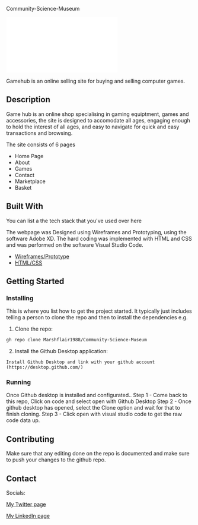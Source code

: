 Community-Science-Museum

![image](index.html)

Gamehub is an online selling site for buying and selling computer games.

## Description

Game hub is an online shop specialising in gaming equiptment, games and accessories, the site is designed to accomodate all ages, engaging enough to hold the interest of all ages, and easy to navigate for quick and easy transactions and browsing.

The site consists of 6 pages
- Home Page
- About
- Games
- Contact
- Marketplace
- Basket

## Built With

You can list a the tech stack that you've used over here

The webpage was Designed using Wireframes and Prototyping, using the software Adobe XD. 
The hard coding was implemented with HTML and CSS and was performed on the software Visual Studio Code.

- [Wireframes/Prototype](https://www.adobe.com/no/)
- [HTML/CSS](https://getbootstrap.com)

## Getting Started

### Installing

This is where you list how to get the project started. It typically just includes telling a person to clone the repo and then to install the dependencies e.g.

1. Clone the repo:

```bash
gh repo clone Marshflair1988/Community-Science-Museum
```

2. Install the Github Desktop application:

```
Install Github Desktop and link with your github account (https://desktop.github.com/)
```

### Running

Once Github desktop is installed and configurated..
Step 1 - Come back to this repo, Click on code and select open with Github Desktop
Step 2 - Once github desktop has opened, select the Clone option and wait for that to finish cloning.
Step 3 - Click open with visual studio code to get the raw code data up.


## Contributing

Make sure that any editing done on the repo is documented and make sure to push your changes to the github repo.

## Contact

Socials:

[My Twitter page](http://www.twitter.com/Only_Marsh)

[My LinkedIn page](http://www.linkedin.com/in/mwoolgar)

